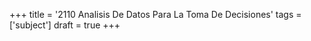 +++
title = '2110 Analisis De Datos Para La Toma De Decisiones'
tags = ['subject']
draft = true
+++
